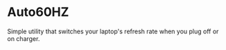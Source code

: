 # Auto60HZ
Simple utility that switches your laptop's refresh rate when you plug off or on charger.
